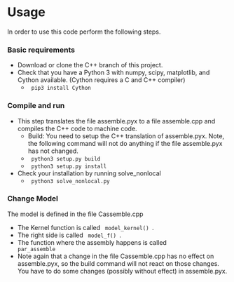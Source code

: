 # Usage 

In order to use this code perform the following steps.
### Basic requirements
- Download or clone the C++ branch of this project.
- Check that you have a Python 3 with numpy, scipy, matplotlib, and Cython available.
 (Cython requires a C and C++ compiler)
    - <code> pip3 install Cython </code>
### Compile and run
- This step translates the file assemble.pyx to a file assemble.cpp and compiles the C++ code to machine code.
    - Build: You need to setup the C++ translation of assemble.pyx. Note, 
    the following command will not do anything if the file assemble.pyx has not changed. 
    - <code> python3 setup.py build </code>
    - <code> python3 setup.py install </code>
- Check your installation by running solve_nonlocal
    - <code> python3 solve_nonlocal.py </code>
    
### Change Model
The model is defined in the file Cassemble.cpp
- The Kernel function is called <code>  model_kernel() </code>.
- The right side is called <code>  model_f() </code>.
- The function where the assembly happens is called <code> par_assemble </code>
- Note again that a change in the file Cassemble.cpp has no effect on assemble.pyx, so the build command will not 
react on those changes. You have to do some changes (possibly without effect) in assemble.pyx.